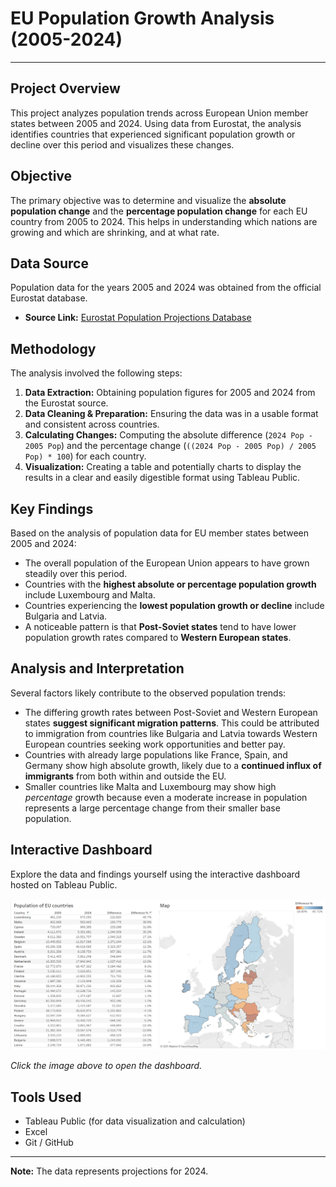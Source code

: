 # EU Population Growth Analysis (2005-2024)

---

## Project Overview

This project analyzes population trends across European Union member states between 2005 and 2024. Using data from Eurostat, the analysis identifies countries that experienced significant population growth or decline over this period and visualizes these changes.

## Objective

The primary objective was to determine and visualize the **absolute population change** and the **percentage population change** for each EU country from 2005 to 2024. This helps in understanding which nations are growing and which are shrinking, and at what rate.

## Data Source

Population data for the years 2005 and 2024 was obtained from the official Eurostat database.

*   **Source Link:** [Eurostat Population Projections Database](https://ec.europa.eu/eurostat/web/population-projections/data/database)

## Methodology

The analysis involved the following steps:

1.  **Data Extraction:** Obtaining population figures for 2005 and 2024 from the Eurostat source.
2.  **Data Cleaning & Preparation:** Ensuring the data was in a usable format and consistent across countries.
3.  **Calculating Changes:** Computing the absolute difference (`2024 Pop - 2005 Pop`) and the percentage change (`((2024 Pop - 2005 Pop) / 2005 Pop) * 100`) for each country.
4.  **Visualization:** Creating a table and potentially charts to display the results in a clear and easily digestible format using Tableau Public.


## Key Findings

Based on the analysis of population data for EU member states between 2005 and 2024:

*   The overall population of the European Union appears to have grown steadily over this period.
*   Countries with the **highest absolute or percentage population growth** include Luxembourg and Malta.
*   Countries experiencing the **lowest population growth or decline** include Bulgaria and Latvia.
*   A noticeable pattern is that **Post-Soviet states** tend to have lower population growth rates compared to **Western European states**.

## Analysis and Interpretation

Several factors likely contribute to the observed population trends:

*   The differing growth rates between Post-Soviet and Western European states **suggest significant migration patterns**. This could be attributed to immigration from countries like Bulgaria and Latvia towards Western European countries seeking work opportunities and better pay.
*   Countries with already large populations like France, Spain, and Germany show high absolute growth, likely due to a **continued influx of immigrants** from both within and outside the EU.
*   Smaller countries like Malta and Luxembourg may show high *percentage* growth because even a moderate increase in population represents a large percentage change from their smaller base population.


## Interactive Dashboard

Explore the data and findings yourself using the interactive dashboard hosted on Tableau Public.

[![Screenshot of the EU Population Growth Dashboard](assets/eu_population_viz.png)](https://public.tableau.com/app/profile/filip.vrlak/viz/eu-population-growth/Dashboard1)

*Click the image above to open the dashboard.*

## Tools Used

*   Tableau Public (for data visualization and calculation)
*   Excel
*   Git / GitHub

---

**Note:** The data represents projections for 2024.